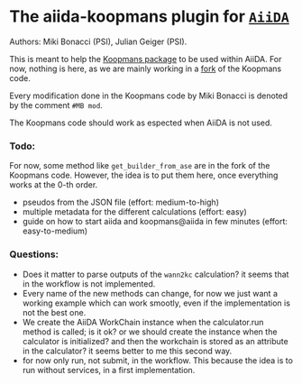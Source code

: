 # The aiida-koopmans plugin for [`AiiDA`](http://www.aiida.net)

Authors: Miki Bonacci (PSI), Julian Geiger (PSI).

This is meant to help the [Koopmans package](https://koopmans-functionals.org/en/latest/index.html) to be used within AiiDA.
For now, nothing is here, as we are mainly working in a [fork](https://github.com/mikibonacci/koopmans) of the Koopmans code.

Every modification done in the Koopmans code by Miki Bonacci is denoted by the comment `#MB mod`. 

The Koopmans code should work as espected when AiiDA is not used.

### Todo:

For now, some method like `get_builder_from_ase` are in the fork of the Koopmans code. However,
the idea is to put them here, once everything works at the 0-th order.

- pseudos from the JSON file (effort: medium-to-high)
- multiple metadata for the different calculations (effort: easy)
- guide on how to start aiida and koopmans@aiida in few minutes (effort: easy-to-medium)

### Questions:

- Does it matter to parse outputs of the `wann2kc` calculation? it seems that in the workflow is not implemented.
- Every name of the new methods can change, for now we just want a working example which can work smootly, even if the implementation is not the best one.
- We create the AiiDA WorkChain instance when the calculator.run method is called; is it ok? or we should create the instance when the calculator is initialized? and then the workchain is stored as an attribute in the calculator? it seems better to me this second way.
- for now only run, not submit, in the workflow. This because the idea is to run without services, in a first implementation.